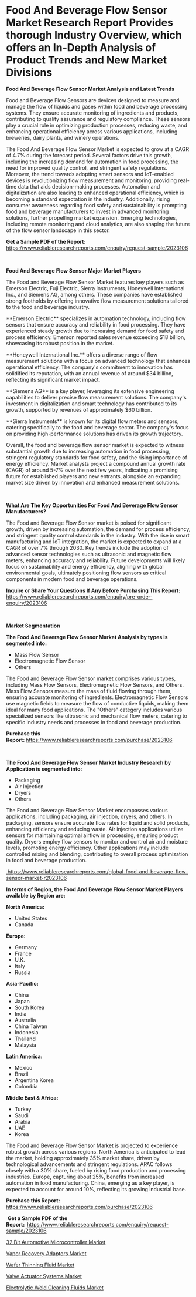 <p><h1>Food And Beverage Flow Sensor Market Research Report Provides thorough Industry Overview, which offers an In-Depth Analysis of Product Trends and New Market Divisions</h1></p><p><strong>Food And Beverage Flow Sensor Market Analysis and Latest Trends</strong></p>
<p><p>Food and Beverage Flow Sensors are devices designed to measure and manage the flow of liquids and gases within food and beverage processing systems. They ensure accurate monitoring of ingredients and products, contributing to quality assurance and regulatory compliance. These sensors play a crucial role in optimizing production processes, reducing waste, and enhancing operational efficiency across various applications, including breweries, dairy plants, and winery operations.</p><p>The Food And Beverage Flow Sensor Market is expected to grow at a CAGR of 4.7% during the forecast period. Several factors drive this growth, including the increasing demand for automation in food processing, the need for improved quality control, and stringent safety regulations. Moreover, the trend towards adopting smart sensors and IoT-enabled devices is revolutionizing flow measurement and monitoring, providing real-time data that aids decision-making processes. Automation and digitalization are also leading to enhanced operational efficiency, which is becoming a standard expectation in the industry. Additionally, rising consumer awareness regarding food safety and sustainability is prompting food and beverage manufacturers to invest in advanced monitoring solutions, further propelling market expansion. Emerging technologies, including remote monitoring and cloud analytics, are also shaping the future of the flow sensor landscape in this sector.</p></p>
<p><strong>Get a Sample PDF of the Report:&nbsp;</strong> <a href="https://www.reliableresearchreports.com/enquiry/request-sample/2023106?utm_campaign=7&utm_medium=2&utm_source=Github&utm_content=ia&utm_term=28102024&utm_id=food-and-beverage-flow-sensor">https://www.reliableresearchreports.com/enquiry/request-sample/2023106</a></p>
<p>&nbsp;</p>
<p><strong>Food And Beverage Flow Sensor Major Market Players</strong></p>
<p><p>The Food and Beverage Flow Sensor Market features key players such as Emerson Electric, Fuji Electric, Sierra Instruments, Honeywell International Inc., and Siemens AG, among others. These companies have established strong footholds by offering innovative flow measurement solutions tailored to the food and beverage industry.</p><p>**Emerson Electric** specializes in automation technology, including flow sensors that ensure accuracy and reliability in food processing. They have experienced steady growth due to increasing demand for food safety and process efficiency. Emerson reported sales revenue exceeding $18 billion, showcasing its robust position in the market.</p><p>**Honeywell International Inc.** offers a diverse range of flow measurement solutions with a focus on advanced technology that enhances operational efficiency. The company's commitment to innovation has solidified its reputation, with an annual revenue of around $34 billion, reflecting its significant market impact.</p><p>**Siemens AG** is a key player, leveraging its extensive engineering capabilities to deliver precise flow measurement solutions. The company's investment in digitalization and smart technology has contributed to its growth, supported by revenues of approximately $60 billion.</p><p>**Sierra Instruments** is known for its digital flow meters and sensors, catering specifically to the food and beverage sector. The company's focus on providing high-performance solutions has driven its growth trajectory.</p><p>Overall, the food and beverage flow sensor market is expected to witness substantial growth due to increasing automation in food processing, stringent regulatory standards for food safety, and the rising importance of energy efficiency. Market analysts project a compound annual growth rate (CAGR) of around 5-7% over the next few years, indicating a promising future for established players and new entrants, alongside an expanding market size driven by innovation and enhanced measurement solutions.</p></p>
<p>&nbsp;</p>
<p><strong>What Are The Key Opportunities For Food And Beverage Flow Sensor Manufacturers?</strong></p>
<p><p>The Food and Beverage Flow Sensor market is poised for significant growth, driven by increasing automation, the demand for process efficiency, and stringent quality control standards in the industry. With the rise in smart manufacturing and IoT integration, the market is expected to expand at a CAGR of over 7% through 2030. Key trends include the adoption of advanced sensor technologies such as ultrasonic and magnetic flow meters, enhancing accuracy and reliability. Future developments will likely focus on sustainability and energy efficiency, aligning with global environmental goals, ultimately positioning flow sensors as critical components in modern food and beverage operations.</p></p>
<p><strong>Inquire or Share Your Questions If Any Before Purchasing This Report:</strong> <a href="https://www.reliableresearchreports.com/enquiry/pre-order-enquiry/2023106?utm_campaign=7&utm_medium=2&utm_source=Github&utm_content=ia&utm_term=28102024&utm_id=food-and-beverage-flow-sensor">https://www.reliableresearchreports.com/enquiry/pre-order-enquiry/2023106</a></p>
<p>&nbsp;</p>
<p><strong>Market Segmentation</strong></p>
<p><strong>The Food And Beverage Flow Sensor Market Analysis by types is segmented into:</strong></p>
<p><ul><li>Mass Flow Sensor</li><li>Electromagnetic Flow Sensor</li><li>Others</li></ul></p>
<p><p>The Food and Beverage Flow Sensor market comprises various types, including Mass Flow Sensors, Electromagnetic Flow Sensors, and Others. Mass Flow Sensors measure the mass of fluid flowing through them, ensuring accurate monitoring of ingredients. Electromagnetic Flow Sensors use magnetic fields to measure the flow of conductive liquids, making them ideal for many food applications. The "Others" category includes various specialized sensors like ultrasonic and mechanical flow meters, catering to specific industry needs and processes in food and beverage production.</p></p>
<p><strong>Purchase this Report:&nbsp;</strong><a href="https://www.reliableresearchreports.com/purchase/2023106?utm_campaign=7&utm_medium=2&utm_source=Github&utm_content=ia&utm_term=28102024&utm_id=food-and-beverage-flow-sensor">https://www.reliableresearchreports.com/purchase/2023106</a></p>
<p>&nbsp;</p>
<p><strong>The Food And Beverage Flow Sensor Market Industry Research by Application is segmented into:</strong></p>
<p><ul><li>Packaging</li><li>Air Injection</li><li>Dryers</li><li>Others</li></ul></p>
<p><p>The Food and Beverage Flow Sensor Market encompasses various applications, including packaging, air injection, dryers, and others. In packaging, sensors ensure accurate flow rates for liquid and solid products, enhancing efficiency and reducing waste. Air injection applications utilize sensors for maintaining optimal airflow in processing, ensuring product quality. Dryers employ flow sensors to monitor and control air and moisture levels, promoting energy efficiency. Other applications may include controlled mixing and blending, contributing to overall process optimization in food and beverage production.</p></p>
<p><a href="https://www.reliableresearchreports.com/global-food-and-beverage-flow-sensor-market-r2023106?utm_campaign=7&utm_medium=2&utm_source=Github&utm_content=ia&utm_term=28102024&utm_id=food-and-beverage-flow-sensor">&nbsp;https://www.reliableresearchreports.com/global-food-and-beverage-flow-sensor-market-r2023106</a></p>
<p><strong>In terms of Region, the Food And Beverage Flow Sensor Market Players available by Region are:</strong></p>
<p>
    <p> <strong> North America: </strong>
        <ul>
            <li>United States</li>
            <li>Canada</li>
        </ul>
        </p> 
    <p> <strong> Europe: </strong>
        <ul>
            <li>Germany</li>
            <li>France</li>
            <li>U.K.</li>
            <li>Italy</li>
            <li>Russia</li>
        </ul>
        </p> 
    <p> <strong> Asia-Pacific: </strong>
        <ul>
            <li>China</li>
            <li>Japan</li>
            <li>South Korea</li>
            <li>India</li>
            <li>Australia</li>
            <li>China Taiwan</li>
            <li>Indonesia</li>
            <li>Thailand</li>
            <li>Malaysia</li>
        </ul>
        </p> 
    <p> <strong> Latin America: </strong>
        <ul>
            <li>Mexico</li>
            <li>Brazil</li>
            <li>Argentina Korea</li>
            <li>Colombia</li>
        </ul>
        </p> 
    <p> <strong> Middle East & Africa: </strong>
        <ul>
            <li>Turkey</li>
            <li>Saudi</li>
            <li>Arabia</li>
            <li>UAE</li>
            <li>Korea</li>
        </ul>
    </p>
    </p>
<p><p>The Food and Beverage Flow Sensor Market is projected to experience robust growth across various regions. North America is anticipated to lead the market, holding approximately 35% market share, driven by technological advancements and stringent regulations. APAC follows closely with a 30% share, fueled by rising food production and processing industries. Europe, capturing about 25%, benefits from increased automation in food manufacturing. China, emerging as a key player, is expected to account for around 10%, reflecting its growing industrial base.</p></p>
<p><strong>Purchase this Report: </strong><a href="https://www.reliableresearchreports.com/purchase/2023106?utm_campaign=7&utm_medium=2&utm_source=Github&utm_content=ia&utm_term=28102024&utm_id=food-and-beverage-flow-sensor">https://www.reliableresearchreports.com/purchase/2023106</a></p>
<p>&nbsp;<strong>Get a Sample PDF of the Report:&nbsp;&nbsp;</strong><a href="https://www.reliableresearchreports.com/enquiry/request-sample/2023106?utm_campaign=7&utm_medium=2&utm_source=Github&utm_content=ia&utm_term=28102024&utm_id=food-and-beverage-flow-sensor">https://www.reliableresearchreports.com/enquiry/request-sample/2023106</a></p>
<p><strong></strong></p>
<p><p><a href="https://github.com/MelgarBasny/Market-Research-Report-List-1/blob/main/32-bit-automotive-microcontroller-market.md?utm_campaign=7&utm_medium=2&utm_source=Github&utm_content=ia&utm_term=28102024&utm_id=food-and-beverage-flow-sensor">32 Bit Automotive Microcontroller Market</a></p><p><a href="https://issuu.com/reportprime-2/docs/vapor-recovery-adaptors-market-size_640e013838efee?utm_campaign=7&utm_medium=2&utm_source=Github&utm_content=ia&utm_term=28102024&utm_id=food-and-beverage-flow-sensor">Vapor Recovery Adaptors Market</a></p><p><a href="https://www.linkedin.com/pulse/global-wafer-thinning-fluid-market-opportunities-challenges2024-cxjuf?utm_campaign=7&utm_medium=2&utm_source=Github&utm_content=ia&utm_term=28102024&utm_id=food-and-beverage-flow-sensor">Wafer Thinning Fluid Market</a></p><p><a href="https://issuu.com/reportprime-2/docs/valve-actuator-systems-market-size-_adea1c4f7be67c?utm_campaign=7&utm_medium=2&utm_source=Github&utm_content=ia&utm_term=28102024&utm_id=food-and-beverage-flow-sensor">Valve Actuator Systems Market</a></p><p><a href="https://www.linkedin.com/pulse/global-electrolytic-weld-cleaning-fluids-industry-analysis-p5xyf?utm_campaign=7&utm_medium=2&utm_source=Github&utm_content=ia&utm_term=28102024&utm_id=food-and-beverage-flow-sensor">Electrolytic Weld Cleaning Fluids Market</a></p></p>
